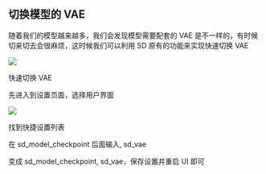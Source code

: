 切换模型的 VAE
--------

随着我们的模型越来越多，我们会发现模型需要配套的 VAE 是不一样的，有时候切来切去会很麻烦，这时候我们可以利用 SD 原有的功能来实现快速切换 VAE

![](https://pic2.zhimg.com/80/v2-687e505a71f6c74ef3748e1eb00b1105_1440w.webp)

快速切换 VAE

先进入到设置页面，选择用户界面

![](https://pic3.zhimg.com/80/v2-0b5535a42ac80b9a60d0933da3746c22_1440w.webp)

找到快捷设置列表

在 sd\_model\_checkpoint 后面输入, sd_vae

变成 sd\_model\_checkpoint, sd_vae，保存设置并重启 UI 即可